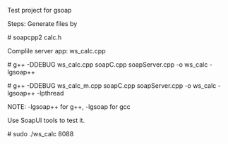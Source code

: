 Test project for gsoap

Steps:
Generate files by

\# soapcpp2 calc.h

Complile server app: ws_calc.cpp

\# g++ -DDEBUG ws_calc.cpp soapC.cpp soapServer.cpp -o ws_calc -lgsoap++

\# g++ -DDEBUG ws_calc_m.cpp soapC.cpp soapServer.cpp -o ws_calc -lgsoap++ -lpthread

NOTE: -lgsoap++ for g++, -lgsoap for gcc

Use SoapUI tools to test it.

\# sudo ./ws_calc 8088

